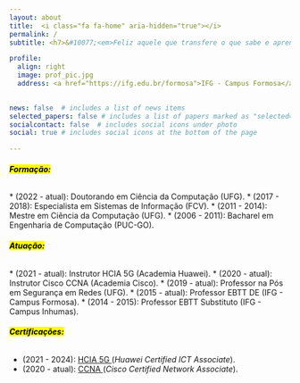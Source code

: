 ```yaml
---
layout: about
title:  <i class="fa fa-home" aria-hidden="true"></i>
permalink: /
subtitle: <h7>&#10077;<em>Feliz aquele que transfere o que sabe e aprende o que ensina </em>&#10078;</h7>

profile:
  align: right
  image: prof_pic.jpg
  address: <a href="https://ifg.edu.br/formosa">IFG - Campus Formosa</a> <br>Rua 64, s/n - Esq. c/ Rua 11 - Parque Lago, Formosa - GO, 73813-816 <br> <a href="mailto:mario.lemes@ifg.edu.br">mario.lemes@ifg.edu.br</a>
  

news: false  # includes a list of news items
selected_papers: false # includes a list of papers marked as "selected={true}"
socialcontact: false  # includes social icons under photo
social: true # includes social icons at the bottom of the page

---
```


<h6><b><mark>Formação:</mark></b></h6>
* (2022 - atual): Doutorando em Ciência da Computação (UFG).
* (2017 - 2018): Especialista em Sistemas de Informação (FCV).
* (2011 - 2014): Mestre em Ciência da Computação (UFG).
* (2006 - 2011): Bacharel em Engenharia de Computação (PUC-GO).

<h6><b><mark>Atuação:</mark></b></h6>
* (2021 - atual): Instrutor HCIA 5G (Academia Huawei).
* (2020 - atual): Instrutor Cisco CCNA (Academia Cisco).
* (2019 - atual): Professor na Pós em Segurança em Redes (UFG).
* (2015 - atual): Professor EBTT DE (IFG - Campus Formosa).
* (2014 - 2015): Professor EBTT Substituto (IFG - Campus Inhumas).



<h6><b><mark>Certificações:</mark></b></h6>

* (2021 - 2024): <a href="/assets/pdf/hcia-5g-certificate.pdf" target="_blank">HCIA 5G </a>(<em>Huawei Certified ICT Associate</em>). 
* (2020 - atual): <a href="/assets/pdf/CCNA.pdf" target="_blank">CCNA </a>(<em>Cisco Certified Network Associate</em>).


<div data-iframe-width="145" data-iframe-height="232" data-share-badge-id="184f7270-f219-480c-884d-4fe9e2b10741" data-share-badge-host="https://www.youracclaim.com"></div><script type="text/javascript" async src="//cdn.youracclaim.com/assets/utilities/embed.js"></script>

<div data-iframe-width="145" data-iframe-height="232" data-share-badge-id="b32685fb-aa8d-4b7e-a9d2-9f07b389aa61" data-share-badge-host="https://www.youracclaim.com"></div><script type="text/javascript" async src="//cdn.youracclaim.com/assets/utilities/embed.js"></script>

<div data-iframe-width="145" data-iframe-height="232" data-share-badge-id="81280e79-be05-40e7-a6f4-c48a8f01a771" data-share-badge-host="https://www.youracclaim.com"></div><script type="text/javascript" async src="//cdn.youracclaim.com/assets/utilities/embed.js"></script>

<!-- ### Experiência Profissional
### Docência:

* (2021 - atual): Instrutor Huawei ICT 5G e IA/ Academia Huawei IFG - Câmpus Formosa

* (2020 - atual): Instrutor NetAcad Cisco CCNA/ Academia Cisco IFG - Câmpus Formosa

* (2019 - atual): Professor Colaborador na Pós-Graduação em Segurança em Redes e Sistemas / UFG

* (2015 - atual): Professor EBTT Dedicação Exclusiva / IFG - Câmpus Formosa.
Subárea: Sistemas de Computação

* (2014 - 2015): Professor EBTT Substituto / IFG - Câmpus Inhumas.
Subárea: Metodologia e Técnicas da Computação

### Gestão Acadêmica:
* (2021 - Atual): Coordenador de Administração Acadêmica da Pró-Reitoria de Ensino do IFG.
* (2017 - 2017): Coordenador Acadêmico do Departamento de Áreas Acadêmicas (DAA) do IFG - Câmpus Formosa.
* (2016 - 2017): Coordenador do Curso Superior de Tecnologia em Análise e Desenvolvimento de Sistemas.

### Áreas de Interesse
* Redes inteligentes usando técnicas de Inteligência Artificial e Machine Learning.
* Redes baseadas por Intenção
* Redes Definidas por Software.
* Redes de Comunicação.
* Redes 5G/Pós-5G.
* Redes Sem Fio Inteligentes.
* Automação e Programabilidade de Redes Virtualizadas (NFV).
* Internet das Coisas. -->

